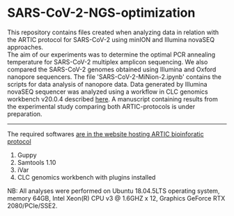 # SARS-CoV-2-NGS-optimization
This repository contains files created when analyzing data in relation with the ARTIC protocol for SARS-CoV-2 using minION and Illumina novaSEQ approaches.<br> The aim of our experiments was to determine the optimal PCR annealing temperature for SARS-CoV-2 multiplex amplicon sequencing. We also compared the SARS-CoV-2 genomes obtained using Illumina and Oxford nanopore sequencers.
The file 'SARS-CoV-2-MiNion-2.ipynb' contains the scripts for data analysis of nanopore data. Data generated by Illumina novaSEQ sequencer was analyzed using a workflow in CLC genomics workbench v20.0.4 described [here](https://resources.qiagenbioinformatics.com/manuals/biomedicalgenomicsanalysis/current/index.php?manual=Identify_QIAseq_SARS_CoV_2_Low_Frequency_Shared_Variants_Ill.html).
A manuscript containing results from the experimental study comparing both ARTIC-protocols is under preparation. <hr>

The required softwares
[are in the website hosting ARTIC bioinforatic protocol](https://artic.network/ncov-2019/ncov2019-bioinformatics-sop.html)

1. Guppy
2. Samtools 1.10
3. iVar 
4. CLC genomics workbench with plugins installed

NB: All analyses were performed on Ubuntu 18.04.5LTS operating system, memory 64GB, Intel Xeon(R) CPU v3 @ 1.6GHZ x 12, Graphics GeForce RTX 2080/PCIe/SSE2.
